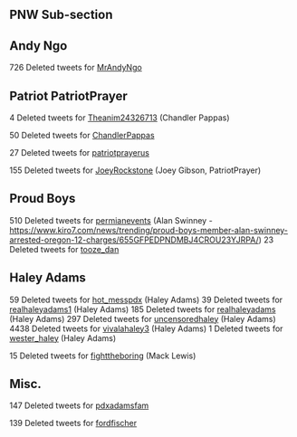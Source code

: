 ## PNW Sub-section


## Andy Ngo

726 Deleted tweets for [MrAndyNgo](mrandyngo.md)

## Patriot PatriotPrayer

4 Deleted tweets for [Theanim24326713](theanim24326713-deleted.md) (Chandler Pappas)

50 Deleted tweets for [ChandlerPappas](chandlerpappas.md)

27 Deleted tweets for [patriotprayerus](patriotprayerus-deleted.md)

155 Deleted tweets for [JoeyRockstone](joeyrockstone-deleted.md) (Joey Gibson, PatriotPrayer)


## Proud Boys

510 Deleted tweets for [permianevents](permianevents-deleted.md) (Alan Swinney - https://www.kiro7.com/news/trending/proud-boys-member-alan-swinney-arrested-oregon-12-charges/655GFPEDPNDMBJ4CROU23YJRPA/)
23 Deleted tweets for [tooze_dan](tooze_dan.md)

 
## Haley Adams

59 Deleted tweets for [hot_messpdx](hot_messpdx-deleted.md) (Haley Adams)
39 Deleted tweets for [realhaleyadams1](realhaleyadams1-deleted.md) (Haley Adams)
185 Deleted tweets for [realhaleyadams](realhaleyadams-deleted.md) (Haley Adams)
297 Deleted tweets for [uncensoredhaley](uncensoredhaley-deleted.md) (Haley Adams)
4438 Deleted tweets for [vivalahaley3](vivalahaley3-deleted.md) (Haley Adams)
1 Deleted tweets for [wester_haley](wester_haley-deleted.md) (Haley Adams)
 
15 Deleted tweets for [fighttheboring](fighttheboring-deleted.md) (Mack Lewis)
 
## Misc.
 
147 Deleted tweets for [pdxadamsfam](pdxadamsfam-deleted.md)

139 Deleted tweets for [fordfischer](fordfischer-deleted.md)
 

 
